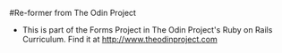 #Re-former from The Odin Project

* This is part of the Forms Project in The Odin Project's Ruby on Rails Curriculum. Find it at http://www.theodinproject.com
